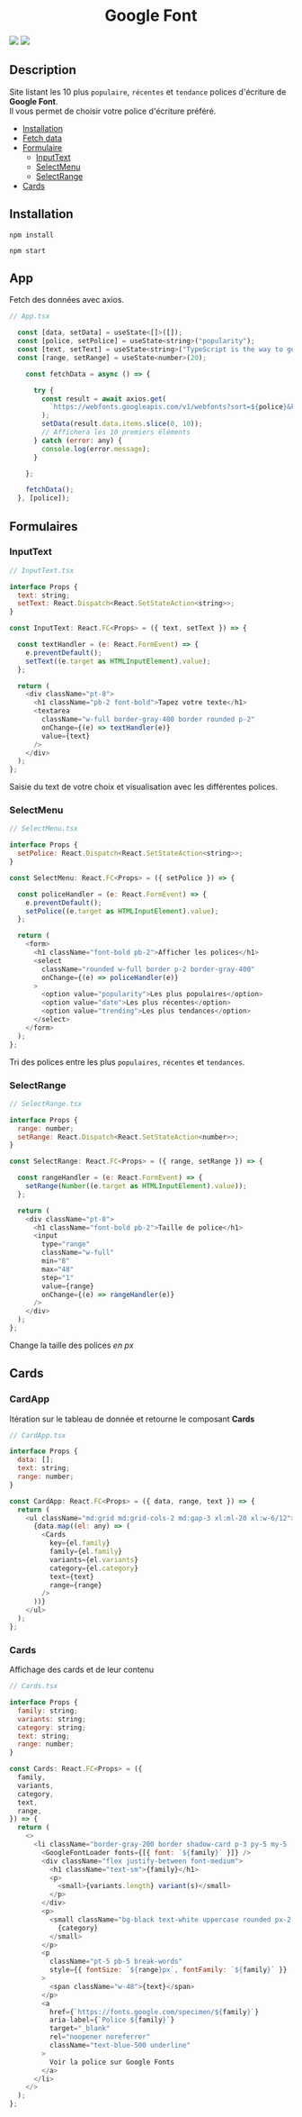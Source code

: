 # <h1 align="center">**Google Font**</h1>

![](https://img.shields.io/badge/React-17.0.2-blue)
![](https://img.shields.io/badge/TypeScript-v4.5.2-blue)

## Description

Site listant les 10 plus `populaire`, `récentes` et `tendance` polices d'écriture de **Google Font**.  
Il vous permet de choisir votre police d'écriture préféré.

- [Installation](https://github.com/Westindiess/TS-Google-Widget#installation)
- [Fetch data](https://github.com/Westindiess/TS-Google-Widget#app)
- [Formulaire](https://github.com/Westindiess/TS-Google-Widget#formulaires)
  - [InputText](https://github.com/Westindiess/TS-Google-Widget#inputText)
  - [SelectMenu](https://github.com/Westindiess/TS-Google-Widget#selectmenu)
  - [SelectRange](https://github.com/Westindiess/TS-Google-Widget#selectrange)
- [Cards](https://github.com/Westindiess/TS-Google-Widget#cards)

## Installation

```
npm install

npm start
```

## App

Fetch des données avec axios.

```javascript
// App.tsx

  const [data, setData] = useState<[]>([]);
  const [police, setPolice] = useState<string>("popularity");
  const [text, setText] = useState<string>("TypeScript is the way to go !!!");
  const [range, setRange] = useState<number>(20);

    const fetchData = async () => {

      try {
        const result = await axios.get(
          `https://webfonts.googleapis.com/v1/webfonts?sort=${police}&key=${process.env.REACT_APP_FONT_WIDGET}`
        );
        setData(result.data.items.slice(0, 10));
        // Affichera les 10 premiers éléments
      } catch (error: any) {
        console.log(error.message);
      }

    };

    fetchData();
  }, [police]);

```

## Formulaires

### InputText

```js
// InputText.tsx

interface Props {
  text: string;
  setText: React.Dispatch<React.SetStateAction<string>>;
}

const InputText: React.FC<Props> = ({ text, setText }) => {

  const textHandler = (e: React.FormEvent) => {
    e.preventDefault();
    setText((e.target as HTMLInputElement).value);
  };

  return (
    <div className="pt-8">
      <h1 className="pb-2 font-bold">Tapez votre texte</h1>
      <textarea
        className="w-full border-gray-400 border rounded p-2"
        onChange={(e) => textHandler(e)}
        value={text}
      />
    </div>
  );
};

```

Saisie du text de votre choix et visualisation avec les différentes polices.

### SelectMenu

```js
// SelectMenu.tsx

interface Props {
  setPolice: React.Dispatch<React.SetStateAction<string>>;
}

const SelectMenu: React.FC<Props> = ({ setPolice }) => {

  const policeHandler = (e: React.FormEvent) => {
    e.preventDefault();
    setPolice((e.target as HTMLInputElement).value);
  };

  return (
    <form>
      <h1 className="font-bold pb-2">Afficher les polices</h1>
      <select
        className="rounded w-full border p-2 border-gray-400"
        onChange={(e) => policeHandler(e)}
      >
        <option value="popularity">Les plus populaires</option>
        <option value="date">Les plus récentes</option>
        <option value="trending">Les plus tendances</option>
      </select>
    </form>
  );
};

```

Tri des polices entre les plus `populaires`, `récentes` et `tendances`.

### SelectRange

```js
// SelectRange.tsx

interface Props {
  range: number;
  setRange: React.Dispatch<React.SetStateAction<number>>;
}

const SelectRange: React.FC<Props> = ({ range, setRange }) => {

  const rangeHandler = (e: React.FormEvent) => {
    setRange(Number((e.target as HTMLInputElement).value));
  };

  return (
    <div className="pt-8">
      <h1 className="font-bold pb-2">Taille de police</h1>
      <input
        type="range"
        className="w-full"
        min="8"
        max="48"
        step="1"
        value={range}
        onChange={(e) => rangeHandler(e)}
      />
    </div>
  );
};

```

Change la taille des polices _en px_

## Cards

### CardApp

Itération sur le tableau de donnée et retourne le composant **Cards**

```js
// CardApp.tsx

interface Props {
  data: [];
  text: string;
  range: number;
}

const CardApp: React.FC<Props> = ({ data, range, text }) => {
  return (
    <ul className="md:grid md:grid-cols-2 md:gap-3 xl:ml-20 xl:w-6/12">
      {data.map((el: any) => (
        <Cards
          key={el.family}
          family={el.family}
          variants={el.variants}
          category={el.category}
          text={text}
          range={range}
        />
      ))}
    </ul>
  );
};
```

### Cards

Affichage des cards et de leur contenu

```js
// Cards.tsx

interface Props {
  family: string;
  variants: string;
  category: string;
  text: string;
  range: number;
}

const Cards: React.FC<Props> = ({
  family,
  variants,
  category,
  text,
  range,
}) => {
  return (
    <>
      <li className="border-gray-200 border shadow-card p-3 py-5 my-5  rounded ">
        <GoogleFontLoader fonts={[{ font: `${family}` }]} />
        <div className="flex justify-between font-medium">
          <h1 className="text-sm">{family}</h1>
          <p>
            <small>{variants.length} variant(s)</small>
          </p>
        </div>
        <p>
          <small className="bg-black text-white uppercase rounded px-2 py-1">
            {category}
          </small>
        </p>
        <p
          className="pt-5 pb-5 break-words"
          style={{ fontSize: `${range}px`, fontFamily: `${family}` }}
        >
          <span className="w-48">{text}</span>
        </p>
        <a
          href={`https://fonts.google.com/specimen/${family}`}
          aria-label={`Police ${family}`}
          target="_blank"
          rel="noopener noreferrer"
          className="text-blue-500 underline"
        >
          Voir la police sur Google Fonts
        </a>
      </li>
    </>
  );
};
```
